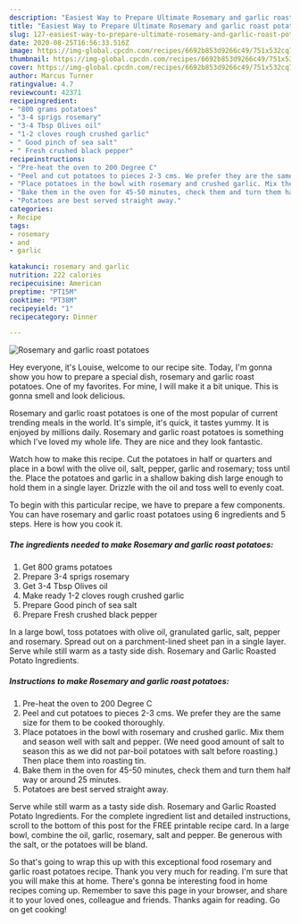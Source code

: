 ```yaml
---
description: "Easiest Way to Prepare Ultimate Rosemary and garlic roast potatoes"
title: "Easiest Way to Prepare Ultimate Rosemary and garlic roast potatoes"
slug: 127-easiest-way-to-prepare-ultimate-rosemary-and-garlic-roast-potatoes
date: 2020-08-25T16:56:33.516Z
image: https://img-global.cpcdn.com/recipes/6692b853d9266c49/751x532cq70/rosemary-and-garlic-roast-potatoes-recipe-main-photo.jpg
thumbnail: https://img-global.cpcdn.com/recipes/6692b853d9266c49/751x532cq70/rosemary-and-garlic-roast-potatoes-recipe-main-photo.jpg
cover: https://img-global.cpcdn.com/recipes/6692b853d9266c49/751x532cq70/rosemary-and-garlic-roast-potatoes-recipe-main-photo.jpg
author: Marcus Turner
ratingvalue: 4.7
reviewcount: 42371
recipeingredient:
- "800 grams potatoes"
- "3-4 sprigs rosemary"
- "3-4 Tbsp Olives oil"
- "1-2 cloves rough crushed garlic"
- " Good pinch of sea salt"
- " Fresh crushed black pepper"
recipeinstructions:
- "Pre-heat the oven to 200 Degree C"
- "Peel and cut potatoes to pieces 2-3 cms. We prefer they are the same size for them to be cooked thoroughly."
- "Place potatoes in the bowl with rosemary and crushed garlic. Mix them and season well with salt and pepper. (We need good amount of salt to season this as we did not par-boil potatoes with salt before roasting.) Then place them into roasting tin."
- "Bake them in the oven for 45-50 minutes, check them and turn them half way or around 25 minutes."
- "Potatoes are best served straight away."
categories:
- Recipe
tags:
- rosemary
- and
- garlic

katakunci: rosemary and garlic 
nutrition: 222 calories
recipecuisine: American
preptime: "PT15M"
cooktime: "PT38M"
recipeyield: "1"
recipecategory: Dinner

---
```



![Rosemary and garlic roast potatoes](https://img-global.cpcdn.com/recipes/6692b853d9266c49/751x532cq70/rosemary-and-garlic-roast-potatoes-recipe-main-photo.jpg)

Hey everyone, it's Louise, welcome to our recipe site. Today, I'm gonna show you how to prepare a special dish, rosemary and garlic roast potatoes. One of my favorites. For mine, I will make it a bit unique. This is gonna smell and look delicious.

Rosemary and garlic roast potatoes is one of the most popular of current trending meals in the world. It's simple, it's quick, it tastes yummy. It is enjoyed by millions daily. Rosemary and garlic roast potatoes is something which I've loved my whole life. They are nice and they look fantastic.

Watch how to make this recipe. Cut the potatoes in half or quarters and place in a bowl with the olive oil, salt, pepper, garlic and rosemary; toss until the. Place the potatoes and garlic in a shallow baking dish large enough to hold them in a single layer. Drizzle with the oil and toss well to evenly coat.


To begin with this particular recipe, we have to prepare a few components. You can have rosemary and garlic roast potatoes using 6 ingredients and 5 steps. Here is how you cook it.

<!--inarticleads1-->

##### The ingredients needed to make Rosemary and garlic roast potatoes:

1. Get 800 grams potatoes
1. Prepare 3-4 sprigs rosemary
1. Get 3-4 Tbsp Olives oil
1. Make ready 1-2 cloves rough crushed garlic
1. Prepare  Good pinch of sea salt
1. Prepare  Fresh crushed black pepper


In a large bowl, toss potatoes with olive oil, granulated garlic, salt, pepper and rosemary. Spread out on a parchment-lined sheet pan in a single layer. Serve while still warm as a tasty side dish. Rosemary and Garlic Roasted Potato Ingredients. 

<!--inarticleads2-->

##### Instructions to make Rosemary and garlic roast potatoes:

1. Pre-heat the oven to 200 Degree C
1. Peel and cut potatoes to pieces 2-3 cms. We prefer they are the same size for them to be cooked thoroughly.
1. Place potatoes in the bowl with rosemary and crushed garlic. Mix them and season well with salt and pepper. (We need good amount of salt to season this as we did not par-boil potatoes with salt before roasting.) Then place them into roasting tin.
1. Bake them in the oven for 45-50 minutes, check them and turn them half way or around 25 minutes.
1. Potatoes are best served straight away.


Serve while still warm as a tasty side dish. Rosemary and Garlic Roasted Potato Ingredients. For the complete ingredient list and detailed instructions, scroll to the bottom of this post for the FREE printable recipe card. In a large bowl, combine the oil, garlic, rosemary, salt and pepper. Be generous with the salt, or the potatoes will be bland. 

So that's going to wrap this up with this exceptional food rosemary and garlic roast potatoes recipe. Thank you very much for reading. I'm sure that you will make this at home. There's gonna be interesting food in home recipes coming up. Remember to save this page in your browser, and share it to your loved ones, colleague and friends. Thanks again for reading. Go on get cooking!
